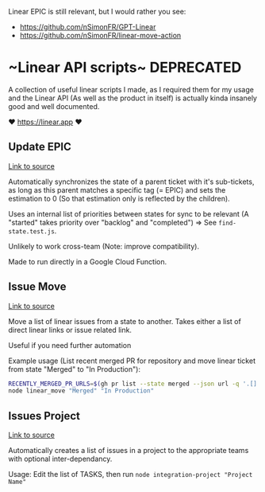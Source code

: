 Linear EPIC is still relevant, but I would rather you see:
- https://github.com/nSimonFR/GPT-Linear
- https://github.com/nSimonFR/linear-move-action

# ~Linear API scripts~ DEPRECATED

A collection of useful linear scripts I made, as I required them for my usage and the Linear API (As well as the product in itself) is actually kinda insanely good and well documented.

❤️ https://linear.app ❤️

## Update EPIC

[Link to source](./update-epic.js)

Automatically synchronizes the state of a parent ticket with it's sub-tickets, as long as this parent matches a specific tag (= EPIC) and sets the estimation to 0 (So that estimation only is reflected by the children).

Uses an internal list of priorities between states for sync to be relevant (A "started" takes priority over "backlog" and "completed") => See `find-state.test.js`.

Unlikely to work cross-team (Note: improve compatibility).

Made to run directly in a Google Cloud Function.

## Issue Move

[Link to source](./issue-move.js)

Move a list of linear issues from a state to another. Takes either a list of direct linear links or issue related link.

Useful if you need further automation

Example usage (List recent merged PR for repository and move linear ticket from state "Merged" to "In Production"):
```bash
RECENTLY_MERGED_PR_URLS=$(gh pr list --state merged --json url -q '.[].url')
node linear_move "Merged" "In Production"
```

## Issues Project

[Link to source](./issues-project.js)

Automatically creates a list of issues in a project to the appropriate teams with optional inter-dependancy.

Usage: Edit the list of TASKS, then run `node integration-project "Project Name"`
